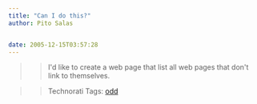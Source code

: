 ```yaml
---
title: "Can I do this?"
author: Pito Salas


date: 2005-12-15T03:57:28
---
```



>>

>> I'd like to create a web page that list all web pages that don't link to
themselves.

>>

>> Technorati Tags: [odd](<http://www.technorati.com/tag/odd>)



